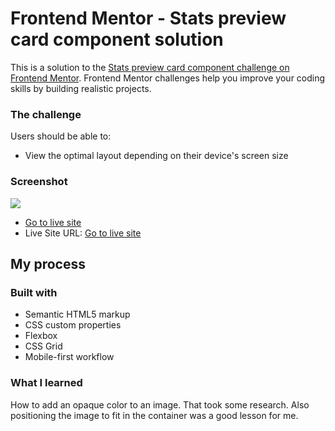 # Frontend Mentor - Stats preview card component solution

This is a solution to the [Stats preview card component challenge on Frontend Mentor](https://www.frontendmentor.io/challenges/stats-preview-card-component-8JqbgoU62). Frontend Mentor challenges help you improve your coding skills by building realistic projects. 

### The challenge

Users should be able to:

- View the optimal layout depending on their device's screen size

### Screenshot

![](./screenshot.png)
- [Go to live site](https://courageous-gumdrop-29dea4.netlify.app/)
- Live Site URL: [Go to live site](https://boisterous-melomakarona-5c0839.netlify.app/)

## My process

### Built with

- Semantic HTML5 markup
- CSS custom properties
- Flexbox
- CSS Grid
- Mobile-first workflow

### What I learned

How to add an opaque color to an image. That took some research. Also positioning the image to fit in the container was a good lesson for me.

